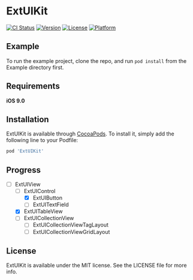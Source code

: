 # ExtUIKit

[![CI Status](https://img.shields.io/travis/jessehao/ExtUIKit.svg?style=flat)](https://travis-ci.org/jessehao/ExtUIKit)
[![Version](https://img.shields.io/cocoapods/v/ExtUIKit.svg?style=flat)](https://cocoapods.org/pods/ExtUIKit)
[![License](https://img.shields.io/cocoapods/l/ExtUIKit.svg?style=flat)](https://cocoapods.org/pods/ExtUIKit)
[![Platform](https://img.shields.io/cocoapods/p/ExtUIKit.svg?style=flat)](https://cocoapods.org/pods/ExtUIKit)

## Example

To run the example project, clone the repo, and run `pod install` from the Example directory first.

## Requirements

**iOS 9.0**

## Installation

ExtUIKit is available through [CocoaPods](https://cocoapods.org). To install
it, simply add the following line to your Podfile:

```ruby
pod 'ExtUIKit'
```

## Progress

- [ ] ExtUIView
  - [ ] ExtUIControl
    - [x] ExtUIButton
    - [ ] ExtUITextField
  - [x] ExtUITableView
  - [ ] ExtUICollectionView
    - [ ] ExtUICollectionViewTagLayout
    - [ ] ExtUICollectionViewGridLayout

## License

ExtUIKit is available under the MIT license. See the LICENSE file for more info.

